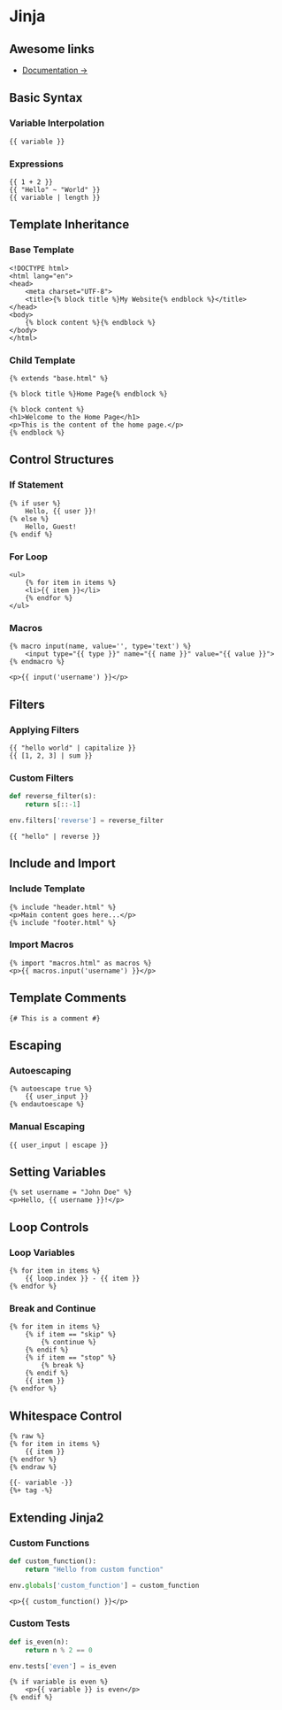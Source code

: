 
# Jinja

## Awesome links

- [Documentation ->](https://jinja.palletsprojects.com/en/3.1.x/)

## Basic Syntax

### Variable Interpolation

```jinja2
{{ variable }}
```

### Expressions

```jinja2
{{ 1 + 2 }}
{{ "Hello" ~ "World" }}
{{ variable | length }}
```

## Template Inheritance

### Base Template

```jinja2
<!DOCTYPE html>
<html lang="en">
<head>
    <meta charset="UTF-8">
    <title>{% block title %}My Website{% endblock %}</title>
</head>
<body>
    {% block content %}{% endblock %}
</body>
</html>
```

### Child Template

```jinja2
{% extends "base.html" %}

{% block title %}Home Page{% endblock %}

{% block content %}
<h1>Welcome to the Home Page</h1>
<p>This is the content of the home page.</p>
{% endblock %}
```

## Control Structures

### If Statement

```jinja2
{% if user %}
    Hello, {{ user }}!
{% else %}
    Hello, Guest!
{% endif %}
```

### For Loop

```jinja2
<ul>
    {% for item in items %}
    <li>{{ item }}</li>
    {% endfor %}
</ul>
```

### Macros

```jinja2
{% macro input(name, value='', type='text') %}
    <input type="{{ type }}" name="{{ name }}" value="{{ value }}">
{% endmacro %}

<p>{{ input('username') }}</p>
```

## Filters

### Applying Filters

```jinja2
{{ "hello world" | capitalize }}
{{ [1, 2, 3] | sum }}
```

### Custom Filters

```python
def reverse_filter(s):
    return s[::-1]

env.filters['reverse'] = reverse_filter
```

```jinja2
{{ "hello" | reverse }}
```

## Include and Import

### Include Template

```jinja2
{% include "header.html" %}
<p>Main content goes here...</p>
{% include "footer.html" %}
```

### Import Macros

```jinja2
{% import "macros.html" as macros %}
<p>{{ macros.input('username') }}</p>
```

## Template Comments

```jinja2
{# This is a comment #}
```

## Escaping

### Autoescaping

```jinja2
{% autoescape true %}
    {{ user_input }}
{% endautoescape %}
```

### Manual Escaping

```jinja2
{{ user_input | escape }}
```

## Setting Variables

```jinja2
{% set username = "John Doe" %}
<p>Hello, {{ username }}!</p>
```

## Loop Controls

### Loop Variables

```jinja2
{% for item in items %}
    {{ loop.index }} - {{ item }}
{% endfor %}
```

### Break and Continue

```jinja2
{% for item in items %}
    {% if item == "skip" %}
        {% continue %}
    {% endif %}
    {% if item == "stop" %}
        {% break %}
    {% endif %}
    {{ item }}
{% endfor %}
```

## Whitespace Control

```jinja2
{% raw %}
{% for item in items %}
    {{ item }}
{% endfor %}
{% endraw %}
```

```jinja2
{{- variable -}}
{%+ tag -%}
```

## Extending Jinja2

### Custom Functions

```python
def custom_function():
    return "Hello from custom function"

env.globals['custom_function'] = custom_function
```

```jinja2
<p>{{ custom_function() }}</p>
```

### Custom Tests

```python
def is_even(n):
    return n % 2 == 0

env.tests['even'] = is_even
```

```jinja2
{% if variable is even %}
    <p>{{ variable }} is even</p>
{% endif %}
```

